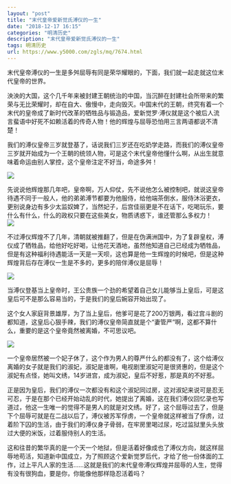 ```yaml
---
layout: "post"
title: "末代皇帝爱新觉氏溥仪的一生"
date: "2018-12-17 16:15"
categories: "明清历史"
description: "末代皇帝爱新觉氏溥仪的一生"
tags: 明清历史
url: https://www.y5000.com/zgls/mq/7674.html
---
```






末代皇帝溥仪的一生是多舛屈辱有同是荣华耀眼的，下面，我们就一起走就这位末代皇帝的世界。

泱泱的大国，这个几千年来被封建王朝统治的中国，当沉醉在封建社会所带来的繁荣与无比荣耀时，却在自大、傲慢中，走向毁灭。中国末代的王朝，终究有着一个末代的皇帝成了新时代改革的牺牲品与锻造品，爱新觉罗·溥仪就是这个被后人流言蜚语中好死不如赖活着的传奇人物！他的辉煌与屈辱恐怕用三言两语都说不清楚！

我们的溥仪皇帝三岁就登基了，话说我们三岁还在吃奶学走路，而我们的溥仪皇帝三岁就开始成为一个王朝的统领人物，可是这个末代皇帝他懂什么啊，从出生就意味着命运由别人掌控，这个皇帝注定不好当，命途多舛！

![](https://img.y5000.com/uploads/allimg/161219/14593M426-0.jpg)

先说说他辉煌那几年吧，皇帝啊，万人仰仗，先不说他怎么被控制吧，就说这皇帝待遇不同于一般人，他的弟弟溥节都要为他服侍，给他端茶倒水，服侍沐浴更衣，更别说身边有多少太监奴婢了，当然妃子，后宫佳丽更是不在话下，吃喝玩乐，要什么有什么，什么的政权只要在这些美女，物质诱惑下，谁还管那么多权力！  
![](https://img.y5000.com/uploads/allimg/161219/14593Ia4-1.jpg)

不过溥仪辉煌不了几年，清朝就被推翻了，但是在伪满洲国中，为了复辟皇权，溥仪成了牺牲品，给他好吃好喝，让他花天酒地，虽然他知道自己已经成为牺牲品，但是有这种福利待遇能活一天是一天呗，这也算是他一生辉煌的时候吧，但是这种辉煌背后存在溥仪一生是不多的，更多的陪伴溥仪是屈辱！

![](https://img.y5000.com/uploads/allimg/161219/14593G550-2.jpg)

当溥仪登基当上皇帝时，王公贵族一个劲的希望着自己女儿能够当上皇后，可是这皇后可不是那么容易当的，于是我们的皇后婉容开始出现了。

这个女人家庭背景雄厚，为了当上皇后，他爹可是花了200万银两，看过宫斗剧的都知道，这皇后心狠手辣，我们的溥仪皇帝简直就是个“妻管严”啊，这都不算什么，重要的是这个皇帝竟然被离婚，不可思议吧。

![](https://img.y5000.com/uploads/allimg/161219/14593M401-3.jpg)

一个皇帝居然被一个妃子休了，这个作为男人的尊严什么的都没有了，这个给溥仪离婚的女子就是我们的淑妃，淑妃是谁啊，电视剧里淑妃可是很贤惠的，但是这个淑妃有点怪，她叫文绣，14岁进宫，成为淑妃，皇后不好惹，那是真的不好惹。

正是因为皇后，我们的溥仪一次都没有和这个淑妃同过房，这对淑妃来说可是忍无可忍，于是在那个已经开始动乱的时代，她提出了离婚，这在我们溥仪回忆录也写道过，他这一生唯一的觉得不是男人的就是对文绣。好了，这个屈辱过去了，但是下个屈辱可就是在二战以后了，溥仪被苏军俘虏，一个皇帝就这样被当了俘虏，过着阶下囚的生活，由于我们的溥仪身子骨弱，在牢房里喝过尿，吃过监狱里头头放过大便的米饭，过着服侍别人的生活。

这和往昔的繁华真的是一个天一个地狱，但是活着好像成也了溥仪方向，就这样屈辱地苟活，知道新中国成立，为了照顾这个爱新觉罗后代，才给了他一份体面的工作，过上平凡人家的生活……这就是我们的末代皇帝溥仪辉煌并屈辱的人生，觉得有没有很狗血，要是你，你能像他那样隐忍活着吗？
